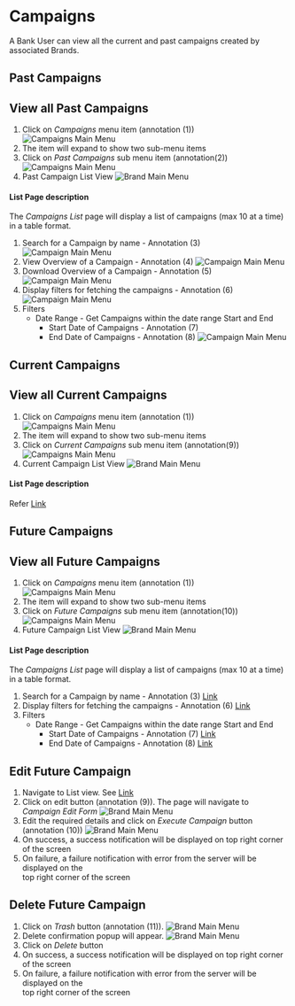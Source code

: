 # Campaigns

A Bank User can view all the current and past campaigns created by associated Brands.


## Past Campaigns

## View all Past Campaigns
1. Click on _Campaigns_ menu item (annotation (1))  
![Campaigns Main Menu](/documentation/images/brand/campaigns/viewall1.png)
2. The item will expand to show two sub-menu items
3. Click on _Past Campaigns_ sub menu item (annotation(2))  
![Campaigns Main Menu](/documentation/images/brand/campaigns/viewall2.png)
4. Past Campaign List View
![Brand Main Menu](/documentation/images/brand/campaigns/listview1.png)

#### List Page description

The _Campaigns List_ page will display a list of campaigns (max 10 at a time) in a table format.

1. Search for a Campaign by name  - Annotation (3)
![Campaign Main Menu](/documentation/images/brand/campaigns/listview2.png)
2. View Overview of a Campaign  - Annotation (4)
![Campaign Main Menu](/documentation/images/brand/campaigns/listview3.png)
3. Download Overview of a Campaign  - Annotation (5)
![Campaign Main Menu](/documentation/images/brand/campaigns/listview4.png)
4. Display filters for fetching the campaigns - Annotation (6)
![Campaign Main Menu](/documentation/images/brand/campaigns/listview5.png)
5. Filters
	- Date Range - Get Campaigns within the date range Start and End
		- Start Date of Campaigns - Annotation (7)
		- End Date of Campaigns - Annotation (8)
![Campaign Main Menu](/documentation/images/brand/campaigns/listview6.png)


## Current Campaigns

## View all Current Campaigns
1. Click on _Campaigns_ menu item (annotation (1))  
![Campaigns Main Menu](/documentation/images/brand/campaigns/viewall1.png)
2. The item will expand to show two sub-menu items
3. Click on _Current Campaigns_ sub menu item (annotation(9))  
![Campaigns Main Menu](/documentation/images/brand/campaigns/viewall3.png)
4. Current Campaign List View
![Brand Main Menu](/documentation/images/brand/campaigns/listview11.png)

#### List Page description

Refer [Link](#list-page-description)


## Future Campaigns

## View all Future Campaigns
1. Click on _Campaigns_ menu item (annotation (1))  
![Campaigns Main Menu](/documentation/images/brand/campaigns/viewall1.png)
2. The item will expand to show two sub-menu items
3. Click on _Future Campaigns_ sub menu item (annotation(10))  
![Campaigns Main Menu](/documentation/images/brand/campaigns/viewall4.png)
4. Future Campaign List View
![Brand Main Menu](/documentation/images/brand/campaigns/listview12.png)

#### List Page description

The _Campaigns List_ page will display a list of campaigns (max 10 at a time) in a table format.

1. Search for a Campaign by name  - Annotation (3) [Link](#list-page-description)
2. Display filters for fetching the campaigns - Annotation (6) [Link](#list-page-description)
3. Filters
	- Date Range - Get Campaigns within the date range Start and End
		- Start Date of Campaigns - Annotation (7) [Link](#list-page-description)
		- End Date of Campaigns - Annotation (8) [Link](#list-page-description)

## Edit Future Campaign

1. Navigate to List view. See [Link](#view-all-future-campaigns)
2. Click on edit button (annotation (9)). The page will navigate to _Campaign Edit Form_
![Brand Main Menu](/documentation/images/brand/campaigns/updateview1.png)
3. Edit the required details and click on _Execute Campaign_ button (annotation (10))
![Brand Main Menu](/documentation/images/brand/campaigns/updateview2.png)
5. On success, a success notification will be displayed on top right corner of the screen
6. On failure, a failure notification with error from the server will be displayed on the  
top right corner of the screen

## Delete Future Campaign

1. Click on _Trash_ button (annotation (11)).
![Brand Main Menu](/documentation/images/brand/campaigns/deleteview1.png)
2. Delete confirmation popup will appear.
![Brand Main Menu](/documentation/images/brand/campaigns/deleteview2.png)
3. Click on _Delete_ button
4. On success, a success notification will be displayed on top right corner of the screen
5. On failure, a failure notification with error from the server will be displayed on the  
top right corner of the screen


